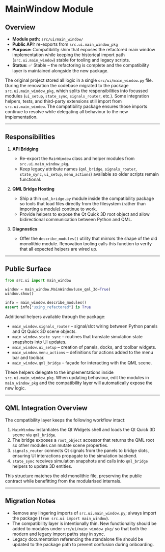 # MainWindow Module

## Overview

- **Module path:** `src/ui/main_window/`
- **Public API:** re-exports from `src.ui.main_window_pkg`
- **Purpose:** Compatibility shim that exposes the refactored main window
  implementation while keeping the historical import path (`src.ui.main_window`)
  stable for tooling and legacy scripts.
- **Status:** ✅ Stable – the refactoring is complete and the compatibility layer
  is maintained alongside the new package.

The original project stored all logic in a single `src/ui/main_window.py` file.
During the renovation the codebase migrated to the package
`src.ui.main_window_pkg`, which splits the responsibilities into focussed
modules (`ui_setup`, `state_sync`, `signals_router`, etc.). Some integration
helpers, tests, and third-party extensions still import from
`src.ui.main_window`. The compatibility package ensures those imports continue
to resolve while delegating all behaviour to the new implementation.

---

## Responsibilities

1. **API Bridging**
   - Re-export the `MainWindow` class and helper modules from
     `src.ui.main_window_pkg`.
   - Keep legacy attribute names (`qml_bridge`, `signals_router`, `state_sync`,
     `ui_setup`, `menu_actions`) available so older scripts remain functional.

2. **QML Bridge Hosting**
   - Ship a thin `qml_bridge.py` module inside the compatibility package so
     tools that load files directly from the filesystem (rather than importing a
     module) continue to work.
   - Provide helpers to expose the Qt Quick 3D root object and allow
     bidirectional communication between Python and QML.

3. **Diagnostics**
   - Offer the `describe_modules()` utility that mirrors the shape of the old
     monolithic module. Renovation tooling calls this function to verify that
     all expected helpers are wired up.

---

## Public Surface

```python
from src.ui import main_window

window = main_window.MainWindow(use_qml_3d=True)
window.show()

info = main_window.describe_modules()
assert info["using_refactored"] is True
```

Additional helpers available through the package:

- `main_window.signals_router` – signal/slot wiring between Python panels and
  Qt Quick 3D scene objects.
- `main_window.state_sync` – routines that translate simulation state snapshots
  into UI updates.
- `main_window.ui_setup` – creation of panels, docks, and toolbar widgets.
- `main_window.menu_actions` – definitions for actions added to the menu bar and
  toolbar.
- `main_window.qml_bridge` – façade for interacting with the QML scene.

These helpers delegate to the implementations inside
`src.ui.main_window_pkg`. When updating behaviour, edit the modules in
`main_window_pkg` and the compatibility layer will automatically expose the new
logic.

---

## QML Integration Overview

The compatibility layer keeps the following workflow intact:

1. `MainWindow` instantiates the Qt Widgets shell and loads the Qt Quick 3D
   scene via `qml_bridge`.
2. The bridge exposes a `root_object` accessor that returns the QML root so
   other modules can mutate scene properties.
3. `signals_router` connects Qt signals from the panels to bridge slots, ensuring
   UI interactions propagate to the simulation backend.
4. `state_sync` receives simulation snapshots and calls into `qml_bridge`
   helpers to update 3D entities.

This structure matches the old monolithic file, preserving the public contract
while benefitting from the modularised internals.

---

## Migration Notes

- Remove any lingering imports of `src.ui.main_window.py`; always import the
  package (`from src.ui import main_window`).
- The compatibility layer is intentionally thin. New functionality should be
  added to modules under `src/ui/main_window_pkg/` so that both the modern and
  legacy import paths stay in sync.
- Legacy documentation referencing the standalone file should be updated to the
  package path to prevent confusion during onboarding.
